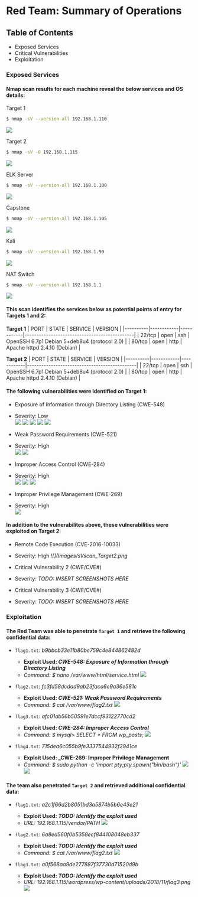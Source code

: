 # Red Team: Summary of Operations

## Table of Contents
- Exposed Services
- Critical Vulnerabilities
- Exploitation

### Exposed Services
#### Nmap scan results for each machine reveal the below services and OS details:

Target 1
```bash
$ nmap -sV --version-all 192.168.1.110
```
![](Images/sVscan_Target1.png)

Target 2
```bash
$ nmap -sV -O 192.168.1.115
```
![](Images/sVscan_Target2.png)

ELK Server
```bash
$ nmap -sV --version-all 192.168.1.100
```
![](Images/sVscan_ELK.png)

Capstone
```bash
$ nmap -sV --version-all 192.168.1.105
```
 ![](Images/sVscan_Capstone.png)

Kali
```bash
$ nmap -sV --version-all 192.168.1.90
```
![](Images/sVscan_Kali.png)

NAT Switch
```bash
$ nmap -sV --version-all 192.168.1.1
```
![](Images/sVscan_NAT.png)

#### This scan identifies the services below as potential points of entry for Targets 1 and 2:

**Target 1**
| PORT     | STATE      | SERVICE    | VERSION                                      |
|----------|------------|------------|----------------------------------------------|
| 22/tcp   | open       | ssh        | OpenSSH 6.7p1 Debian 5+deb8u4 (protocol 2.0) |
| 80/tcp   | open       | http       | Apache httpd 2.4.10 (Debian)                 |

**Target 2**
| PORT     | STATE      | SERVICE    | VERSION                                      |
|----------|------------|------------|----------------------------------------------|
| 22/tcp   | open       | ssh        | OpenSSH 6.7p1 Debian 5+deb8u4 (protocol 2.0) |
| 80/tcp   | open       | http       | Apache httpd 2.4.10 (Debian)                 |

#### The following vulnerabilities were identified on Target 1:

- Exposure of Information through Directory Listing (CWE-548)
- Severity: Low\
![](/Images/WP_directory.png)
![](/Images/michael_directory.png)
![](/Images/WP_xmlrpc.php.png)
![](/Images/wp-login.php.png)
![](/Images/WP_OS_version.png)

- Weak Password Requirements (CWE-521)
- Severity: High\
![](Images/michael_ssh.png)
![](Images/cracking_steven.png)

- Improper Access Control (CWE-284)
- Severity: High\
![](Images/wp-config.php.png)
![](Images/WPDB_login.png)
![](Images/hashed_pwds.png)

- Improper Privilege Management (CWE-269)
- Severity: High\
![](Images/root_escalation.png)

#### In addition to the vulnerabilites above, these vulnerabilities were exploited on Target 2:
- Remote Code Execution (CVE-2016-10033)
- Severity: High
	_![](Images/sVscan_Target2.png_

- Critical Vulnerability 2 (CWE/CVE#)
- Severity:
	_TODO: INSERT SCREENSHOTS HERE_

- Critical Vulnerability 3 (CWE/CVE#)
- Severity:
	_TODO: INSERT SCREENSHOTS HERE_

### Exploitation
#### The Red Team was able to penetrate `Target 1` and retrieve the following confidential data:
- `flag1.txt`: _b9bbcb33e11b80be759c4e844862482d_
  - **Exploit Used: _CWE-548: Exposure of Information through Directory Listing_**
  - _Command: $ nano /var/www/html/service.html_
![](Images/t1_flag1.png)

- `flag2.txt`: _fc3fd58dcdad9ab23faca6e9a36e581c_
  - **Exploit Used: _CWE-521: Weak Password Requirements_**
  - _Command: $ cat /var/www/flag2.txt_
![](Images/t1_flag2.png)

- `flag3.txt`: _afc01ab56b50591e7dccf93122770cd2_
  - **Exploit Used: _CWE-284: Improper Access Control_**
  - _Command: $ mysql> SELECT * FROM wp_posts;_
![](Images/t1_flag3-4.png)

- `flag4.txt`: _715dea6c055b9fe3337544932f2941ce_
  - **Exploit Used: _CWE-269: Improper Privilege Management**
  - _Command: $ sudo python -c 'import pty;pty.spawn("bin/bash")'_
![](Images/root_escalation.png)
![](Images/t1_flag4.png)

#### The team also penetrated `Target 2` and retrieved additional confidential data:
- `flag1.txt`: _a2c1f66d2b8051bd3a5874b5b6e43e21_
  - **Exploit Used: _TODO: Identify the exploit used_**
  - _URL: 192.168.1.115/vendor/PATH_
![](Images/t2_flag1.png)

- `flag2.txt`: _6a8ed560f0b5358ecf844108048eb337_
  - **Exploit Used: _TODO: Identify the exploit used_**
  - _Command: $ cat /var/www/flag2.txt_
![](Images/t2_flag2.png)

- `flag3.txt`: _a0f568aa9de277887f37730d71520d9b_
  - **Exploit Used: _TODO: Identify the exploit used_**
  - _URL: 192.168.1.115/wordpress/wp-content/uploads/2018/11/flag3.png_
![](Images/t2_flag3.png)